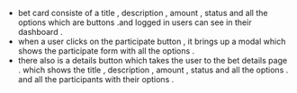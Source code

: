 - bet card consiste of a title , description , amount , status and all the options which are buttons .and logged in users can see in their dashboard .
- when a user clicks on the participate button , it brings up a modal which shows the participate form with all the options .
- there also is a details button which takes the user to the bet details page . which shows the title , description , amount , status and all the options . and all the participants with their options .
